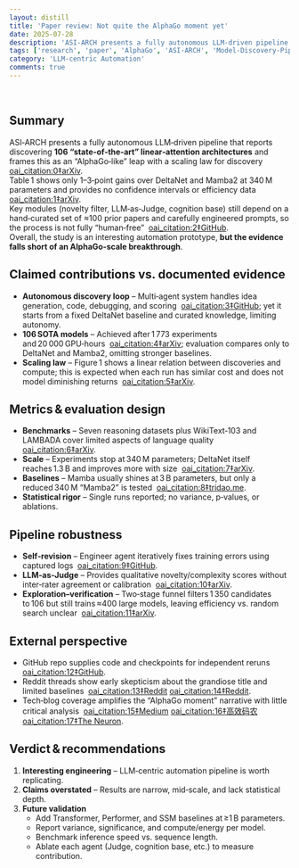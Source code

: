 ```yaml
---
layout: distill
title: 'Paper review: Not quite the AlphaGo moment yet'
date: 2025-07-28
description: 'ASI‑ARCH presents a fully autonomous LLM‑driven pipeline that reports discovering **106 “state‑of‑the‑art” linear‑attention architectures** and frames this as an “AlphaGo‑like” leap'
tags: ['research', 'paper', 'AlphaGo', 'ASI-ARCH', 'Model-Discovery-Pipeline']
category: 'LLM-centric Automation'
comments: true
---
```


<br>

## Summary

ASI‑ARCH presents a fully autonomous LLM‑driven pipeline that reports discovering **106 “state‑of‑the‑art” linear‑attention architectures** and frames this as an “AlphaGo‑like” leap with a scaling law for discovery  [oai_citation:0‡arXiv](https://arxiv.org/abs/2507.18074).  
Table 1 shows only 1–3‑point gains over DeltaNet and Mamba2 at 340 M parameters and provides no confidence intervals or efficiency data  [oai_citation:1‡arXiv](https://arxiv.org/abs/2507.18074).  
Key modules (novelty filter, LLM‑as‑Judge, cognition base) still depend on a hand‑curated set of ≈100 prior papers and carefully engineered prompts, so the process is not fully “human‑free”  [oai_citation:2‡GitHub](https://github.com/GAIR-NLP/ASI-Arch).  
Overall, the study is an interesting automation prototype, **but the evidence falls short of an AlphaGo‑scale breakthrough**.

## Claimed contributions vs. documented evidence

- **Autonomous discovery loop** – Multi‑agent system handles idea generation, code, debugging, and scoring  [oai_citation:3‡GitHub](https://github.com/GAIR-NLP/ASI-Arch); yet it starts from a fixed DeltaNet baseline and curated knowledge, limiting autonomy.
- **106 SOTA models** – Achieved after 1 773 experiments and 20 000 GPU‑hours  [oai_citation:4‡arXiv](https://arxiv.org/abs/2507.18074); evaluation compares only to DeltaNet and Mamba2, omitting stronger baselines.
- **Scaling law** – Figure 1 shows a linear relation between discoveries and compute; this is expected when each run has similar cost and does not model diminishing returns  [oai_citation:5‡arXiv](https://arxiv.org/abs/2507.18074).

## Metrics & evaluation design

- **Benchmarks** – Seven reasoning datasets plus WikiText‑103 and LAMBADA cover limited aspects of language quality  [oai_citation:6‡arXiv](https://arxiv.org/abs/2507.18074).
- **Scale** – Experiments stop at 340 M parameters; DeltaNet itself reaches 1.3 B and improves more with size  [oai_citation:7‡arXiv](https://arxiv.org/abs/2406.06484).
- **Baselines** – Mamba usually shines at 3 B parameters, but only a reduced 340 M “Mamba2” is tested  [oai_citation:8‡tridao.me](https://tridao.me/blog/2024/mamba2-part1-model/).
- **Statistical rigor** – Single runs reported; no variance, p‑values, or ablations.

## Pipeline robustness

- **Self‑revision** – Engineer agent iteratively fixes training errors using captured logs  [oai_citation:9‡GitHub](https://github.com/GAIR-NLP/ASI-Arch).
- **LLM‑as‑Judge** – Provides qualitative novelty/complexity scores without inter‑rater agreement or calibration  [oai_citation:10‡arXiv](https://arxiv.org/abs/2507.18074).
- **Exploration–verification** – Two‑stage funnel filters 1 350 candidates to 106 but still trains ≈400 large models, leaving efficiency vs. random search unclear  [oai_citation:11‡arXiv](https://arxiv.org/abs/2507.18074).

## External perspective

- GitHub repo supplies code and checkpoints for independent reruns  [oai_citation:12‡GitHub](https://github.com/GAIR-NLP/ASI-Arch).
- Reddit threads show early skepticism about the grandiose title and limited baselines  [oai_citation:13‡Reddit](https://www.reddit.com/r/deeplearning/comments/1ma97e9/the_asiarch_open_source_superbreakthrough/) [oai_citation:14‡Reddit](https://www.reddit.com/r/accelerate/comments/1m9fbs7/potential_alphago_moment_for_model_architecture/).
- Tech‑blog coverage amplifies the “AlphaGo moment” narrative with little critical analysis  [oai_citation:15‡Medium](https://medium.com/%40jenray1986/the-alphago-moment-for-ai-design-how-machines-are-finally-learning-to-invent-95fddecaaf4f) [oai_citation:16‡高效码农](https://www.xugj520.cn/en/archives/ai-neural-architecture-breakthrough.html) [oai_citation:17‡The Neuron](https://www.theneurondaily.com/p/six-new-gpt-5-models-a-6k-robot-gymnast-and-an-ai-that-builds-ai).

## Verdict & recommendations

1. **Interesting engineering** – LLM‑centric automation pipeline is worth replicating.
2. **Claims overstated** – Results are narrow, mid‑scale, and lack statistical depth.
3. **Future validation**
   - Add Transformer, Performer, and SSM baselines at ≥1 B parameters.
   - Report variance, significance, and compute/energy per model.
   - Benchmark inference speed vs. sequence length.
   - Ablate each agent (Judge, cognition base, etc.) to measure contribution.
